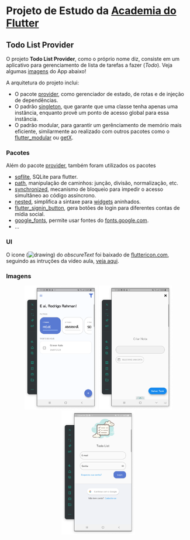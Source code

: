 # Projeto de Estudo da [Academia do Flutter](https://academiadoflutter.com.br/)
## Todo List Provider

O projeto **Todo List Provider**, como o próprio nome diz, consiste em um aplicativo para gerenciamento de lista de tarefas a fazer (*Todo*). Veja algumas [imagens](#imagens) do App abaixo!

A arquitetura do projeto inclui:

- O pacote [provider](https://pub.dev/packages/provider), como gerenciador de estado, de rotas e de injeção de dependências.
- O padrão [singleton](https://refactoring.guru/pt-br/design-patterns/singleton), que garante que uma classe tenha apenas uma instância, enquanto provê um ponto de acesso global para essa instância.
- O padrão modular, para garantir um gerênciamento de memório mais eficiente, similarmente ao realizado com outros pacotes como o [flutter_modular](https://modular.flutterando.com.br/docs/intro) ou [getX](https://github.com/jonataslaw/getx#about-get).

### Pacotes

Além do pacote [provider](https://pub.dev/packages/provider), também foram utilizados os pacotes

- [sqflite](https://pub.dev/packages/sqflite), SQLite para flutter.
- [path](https://pub.dev/packages/path), manipulação de caminhos: junção, divisão, normalização, etc.
- [synchronized](https://pub.dev/packages/synchronized), mecanismo de bloqueio para impedir o acesso simultâneo ao código assíncrono.
- [nested](https://pub.dev/packages/nested), simplifica a sintaxe para [widgets](https://docs.flutter.dev/ui/widgets-intro) aninhados.
- [flutter_signin_button](https://pub.dev/packages/flutter_signin_button), gera botões de login para diferentes contas de mídia social.
- [google_fonts](https://pub.dev/packages/google_fonts), permite usar fontes do [fonts.google.com](https://fonts.google.com/).
- ...

### UI

O icone (<img src="https://icon-library.com/images/eye-icon-png/eye-icon-png-12.jpg" alt="drawing" width="15"/>) do *obscureText* foi baixado de [fluttericon.com](https://www.fluttericon.com/), seguindo as intruções da video aula, [veja aqui](https://medium.com/codechai/how-to-use-custom-icons-in-flutter-834a079d977).

### Imagens

<p align="middle">
  <img src="assets/home_screen.png" width="200" />
  <img src="assets/create_todo_screen.png" width="200" /> 
  <img src="assets/login_screen.png" width="200" />
</p>

